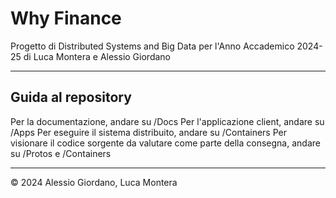 # Why Finance

Progetto di Distributed Systems and Big Data per l'Anno Accademico 2024-25 di Luca Montera e Alessio Giordano

---
## Guida al repository

Per la documentazione, andare su /Docs
Per l'applicazione client, andare su /Apps
Per eseguire il sistema distribuito, andare su /Containers
Per visionare il codice sorgente da valutare come parte della consegna, andare su /Protos e /Containers

---
© 2024 Alessio Giordano, Luca Montera

